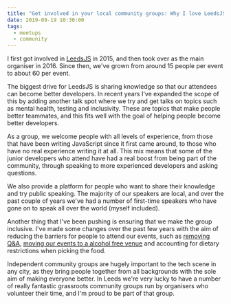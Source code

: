 ```yaml
---
title: "Get involved in your local community groups: Why I love LeedsJS"
date: 2019-09-19 10:30:00
tags:
  - meetups
  - community
---
```


I first got involved in [LeedsJS](https://leedsjs.com) in 2015, and then took over as the main organiser in 2016. Since then, we've grown from around 15 people per event to about 60 per event.

<!-- excerpt -->

The biggest drive for LeedsJS is sharing knowledge so that our attendees can become better developers. In recent years I've expanded the scope of this by adding another talk spot where we try and get talks on topics such as mental health, testing and inclusivity. These are topics that make people better teammates, and this fits well with the goal of helping people become better developers.

As a group, we welcome people with all levels of experience, from those that have been writing JavaScript since it first came around, to those who have no real experience writing it at all. This mix means that some of the junior developers who attend have had a real boost from being part of the community, through speaking to more experienced developers and asking questions.

We also provide a platform for people who want to share their knowledge and try public speaking. The majority of our speakers are local, and over the past couple of years we've had a number of first-time speakers who have gone on to speak all over the world (myself included).

Another thing that I've been pushing is ensuring that we make the group inclusive. I've made some changes over the past few years with the aim of reducing the barriers for people to attend our events, such as [removing Q&A](/blog/2018/05/06/Why-LeedsJS-Doesn-t-Have-Q-A-Anymore/), [moving our events to a alcohol free venue](/blog/2019/05/15/your-event-probably-shouldn-t-be-in-a-pub/) and accounting for dietary restrictions when picking the food.

Independent community groups are hugely important to the tech scene in any city, as they bring people together from all backgrounds with the sole aim of making everyone better. In Leeds we're very lucky to have a number of really fantastic grassroots community groups run by organisers who volunteer their time, and I'm proud to be part of that group.
